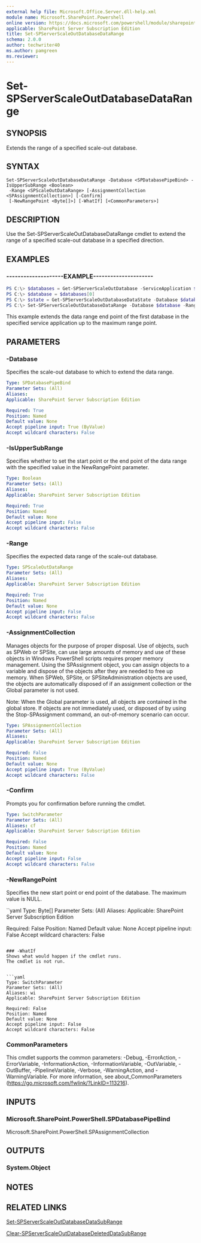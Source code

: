 ```yaml
---
external help file: Microsoft.Office.Server.dll-help.xml
module name: Microsoft.SharePoint.Powershell
online version: https://docs.microsoft.com/powershell/module/sharepoint-server/set-spserverscaleoutdatabasedatarange
applicable: SharePoint Server Subscription Edition
title: Set-SPServerScaleOutDatabaseDataRange
schema: 2.0.0
author: techwriter40
ms.author: pamgreen
ms.reviewer:
---
```


# Set-SPServerScaleOutDatabaseDataRange

## SYNOPSIS
Extends the range of a specified scale-out database.


## SYNTAX

```
Set-SPServerScaleOutDatabaseDataRange -Database <SPDatabasePipeBind> -IsUpperSubRange <Boolean>
 -Range <SPScaleOutDataRange> [-AssignmentCollection <SPAssignmentCollection>] [-Confirm]
 [-NewRangePoint <Byte[]>] [-WhatIf] [<CommonParameters>]
```

## DESCRIPTION
Use the Set-SPServerScaleOutDatabaseDataRange cmdlet to extend the range of a specified scale-out database in a specified direction.


## EXAMPLES

### --------------------EXAMPLE---------------------
```powershell
PS C:\> $databases = Get-SPServerScaleOutDatabase -ServiceApplication $serviceApplication
PS C:\> $database = $databases[0]
PS C:\> $state = Get-SPServerScaleOutDatabaseDataState -Database $database
PS C:\> Set-SPServerScaleOutDatabaseDataRange -Database $database -Range $state.Range -NewRangePoint $null -IsUpperSubRange $true
```

This example extends the data range end point of the first database in the specified service application up to the maximum range point.


## PARAMETERS

### -Database
Specifies the scale-out database to which to extend the data range.


```yaml
Type: SPDatabasePipeBind
Parameter Sets: (All)
Aliases: 
Applicable: SharePoint Server Subscription Edition

Required: True
Position: Named
Default value: None
Accept pipeline input: True (ByValue)
Accept wildcard characters: False
```

### -IsUpperSubRange
Specifies whether to set the start point or the end point of the data range with the specified value in the NewRangePoint parameter.


```yaml
Type: Boolean
Parameter Sets: (All)
Aliases: 
Applicable: SharePoint Server Subscription Edition

Required: True
Position: Named
Default value: None
Accept pipeline input: False
Accept wildcard characters: False
```

### -Range
Specifies the expected data range of the scale-out database.


```yaml
Type: SPScaleOutDataRange
Parameter Sets: (All)
Aliases: 
Applicable: SharePoint Server Subscription Edition

Required: True
Position: Named
Default value: None
Accept pipeline input: False
Accept wildcard characters: False
```

### -AssignmentCollection
Manages objects for the purpose of proper disposal. Use of objects, such as SPWeb or SPSite, can use large amounts of memory and use of these objects in Windows PowerShell scripts requires proper memory management. Using the SPAssignment object, you can assign objects to a variable and dispose of the objects after they are needed to free up memory. When SPWeb, SPSite, or SPSiteAdministration objects are used, the objects are automatically disposed of if an assignment collection or the Global parameter is not used.

Note: When the Global parameter is used, all objects are contained in the global store. If objects are not immediately used, or disposed of by using the Stop-SPAssignment command, an out-of-memory scenario can occur. 


```yaml
Type: SPAssignmentCollection
Parameter Sets: (All)
Aliases: 
Applicable: SharePoint Server Subscription Edition

Required: False
Position: Named
Default value: None
Accept pipeline input: True (ByValue)
Accept wildcard characters: False
```

### -Confirm
Prompts you for confirmation before running the cmdlet.


```yaml
Type: SwitchParameter
Parameter Sets: (All)
Aliases: cf
Applicable: SharePoint Server Subscription Edition

Required: False
Position: Named
Default value: None
Accept pipeline input: False
Accept wildcard characters: False
```

### -NewRangePoint
Specifies the new start point or end point of the database.
The maximum value is NULL.

``yaml
Type: Byte[]
Parameter Sets: (All)
Aliases: 
Applicable: SharePoint Server Subscription Edition

Required: False
Position: Named
Default value: None
Accept pipeline input: False
Accept wildcard characters: False
```

### -WhatIf
Shows what would happen if the cmdlet runs.
The cmdlet is not run.


```yaml
Type: SwitchParameter
Parameter Sets: (All)
Aliases: wi
Applicable: SharePoint Server Subscription Edition

Required: False
Position: Named
Default value: None
Accept pipeline input: False
Accept wildcard characters: False
```

### CommonParameters
This cmdlet supports the common parameters: -Debug, -ErrorAction, -ErrorVariable, -InformationAction, -InformationVariable, -OutVariable, -OutBuffer, -PipelineVariable, -Verbose, -WarningAction, and -WarningVariable. For more information, see about_CommonParameters (https://go.microsoft.com/fwlink/?LinkID=113216).

## INPUTS

### Microsoft.SharePoint.PowerShell.SPDatabasePipeBind
Microsoft.SharePoint.PowerShell.SPAssignmentCollection

## OUTPUTS

### System.Object

## NOTES

## RELATED LINKS

[Set-SPServerScaleOutDatabaseDataSubRange](Set-SPServerScaleOutDatabaseDataSubRange.md)

[Clear-SPServerScaleOutDatabaseDeletedDataSubRange](Clear-SPServerScaleOutDatabaseDeletedDataSubRange.md)
